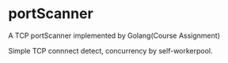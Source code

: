 # portScanner
A TCP portScanner implemented by Golang(Course Assignment) 

Simple TCP connnect detect, concurrency by self-workerpool.
